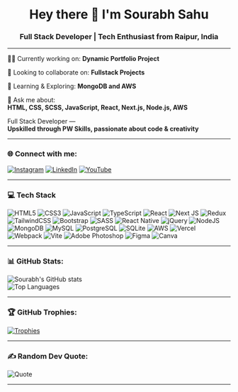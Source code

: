 <h1 align="center">Hey there 👋 I'm Sourabh Sahu</h1>
<h3 align="center"> Full Stack Developer | Tech Enthusiast from Raipur, India</h3>

---

👨‍💻 Currently working on: **Dynamic Portfolio Project**

🤝 Looking to collaborate on: **Fullstack Projects**

🌱 Learning & Exploring: **MongoDB and AWS**

💬 Ask me about:  
**HTML, CSS, SCSS, JavaScript, React, Next.js, Node.js, AWS**

 Full Stack Developer —  
**Upskilled through PW Skills, passionate about code & creativity**


---

### 🌐 Connect with me:
[![Instagram](https://img.shields.io/badge/Instagram-%23E4405F.svg?logo=instagram&logoColor=white)](https://www.instagram.com/)   [![LinkedIn](https://img.shields.io/badge/LinkedIn-%230077B5.svg?logo=linkedin&logoColor=white)](https://www.linkedin.com/)  [![YouTube](https://img.shields.io/badge/YouTube-%23FF0000.svg?logo=youtube&logoColor=white)](https://www.youtube.com/)



---

### 💻 Tech Stack

![HTML5](https://img.shields.io/badge/HTML5-E34F26?logo=html5&logoColor=white)
![CSS3](https://img.shields.io/badge/CSS3-1572B6?logo=css3&logoColor=white)
![JavaScript](https://img.shields.io/badge/JavaScript-F7DF1E?logo=javascript&logoColor=black)
![TypeScript](https://img.shields.io/badge/TypeScript-007ACC?logo=typescript&logoColor=white)
![React](https://img.shields.io/badge/React-20232A?logo=react&logoColor=61DAFB)
![Next JS](https://img.shields.io/badge/NextJS-000000?logo=next.js&logoColor=white)
![Redux](https://img.shields.io/badge/Redux-593D88?logo=redux&logoColor=white)
![TailwindCSS](https://img.shields.io/badge/TailwindCSS-06B6D4?logo=tailwindcss&logoColor=white)
![Bootstrap](https://img.shields.io/badge/Bootstrap-7952B3?logo=bootstrap&logoColor=white)
![SASS](https://img.shields.io/badge/SASS-CC6699?logo=sass&logoColor=white)
![React Native](https://img.shields.io/badge/React_Native-20232A?logo=react&logoColor=61DAFB)
![jQuery](https://img.shields.io/badge/jQuery-0769AD?logo=jquery&logoColor=white)
![NodeJS](https://img.shields.io/badge/Node.js-339933?logo=node.js&logoColor=white)
![MongoDB](https://img.shields.io/badge/MongoDB-47A248?logo=mongodb&logoColor=white)
![MySQL](https://img.shields.io/badge/MySQL-4479A1?logo=mysql&logoColor=white)
![PostgreSQL](https://img.shields.io/badge/PostgreSQL-4169E1?logo=postgresql&logoColor=white)
![SQLite](https://img.shields.io/badge/SQLite-003B57?logo=sqlite&logoColor=white)
![AWS](https://img.shields.io/badge/AWS-232F3E?logo=amazon-aws&logoColor=white)
![Vercel](https://img.shields.io/badge/Vercel-000000?logo=vercel&logoColor=white)
![Webpack](https://img.shields.io/badge/Webpack-8DD6F9?logo=webpack&logoColor=black)
![Vite](https://img.shields.io/badge/Vite-646CFF?logo=vite&logoColor=white)
![Adobe Photoshop](https://img.shields.io/badge/Photoshop-31A8FF?logo=adobephotoshop&logoColor=white)
![Figma](https://img.shields.io/badge/Figma-F24E1E?logo=figma&logoColor=white)
![Canva](https://img.shields.io/badge/Canva-00C4CC?logo=canva&logoColor=white)


---

### 📊 GitHub Stats:

![Sourabh's GitHub stats](https://github-readme-stats.vercel.app/api?username=sourabhsahu&show_icons=true&theme=tokyonight)  
![Top Languages](https://github-readme-stats.vercel.app/api/top-langs/?username=sourabhsahu&layout=compact&theme=tokyonight)

---

### 🏆 GitHub Trophies:

[![Trophies](https://github-profile-trophy.vercel.app/?username=sourabhsahu&theme=lighthub&no-frame=true)](https://github.com/sourabhsahu)

---

### ✍️ Random Dev Quote:

![Quote](https://quotes-github-readme.vercel.app/api?type=horizontal&theme=radical)

---


